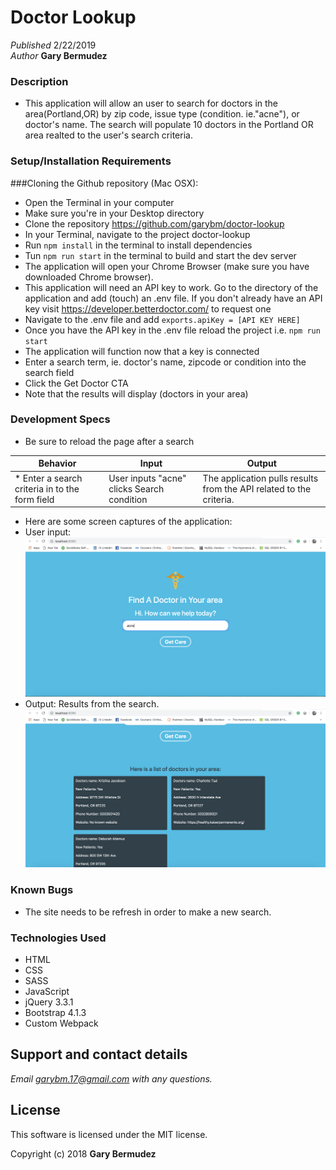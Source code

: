 #  Doctor Lookup

_Published_  2/22/2019 <br>
_Author_ **Gary Bermudez**

### Description
* This application will allow an user to search for doctors in the area(Portland,OR) by zip code, issue type (condition. ie."acne"), or doctor's name. The search will populate 10 doctors in the Portland OR area realted to the user's search criteria.

### Setup/Installation Requirements

###Cloning the Github repository (Mac OSX):
* Open the Terminal in your computer
* Make sure you're in your Desktop directory
* Clone the repository https://github.com/garybm/doctor-lookup
* In your Terminal, navigate to the project doctor-lookup
* Run `npm install` in the terminal to install dependencies
* Tun `npm run start` in the terminal to build and start the dev server
* The application will open your Chrome Browser (make sure you have downloaded Chrome browser).
* This application will need an API key to work. Go to the directory of the application and add (touch) an .env file. If you  don't already have an API key visit https://developer.betterdoctor.com/ to request one
* Navigate to the .env file and add `exports.apiKey = [API KEY HERE]`
* Once you have the API key in the .env file reload the project i.e. `npm run start`
* The application will function now that a key is connected
* Enter a search term, ie. doctor's name, zipcode or condition into the search field
* Click the Get Doctor CTA
* Note that the results will display (doctors in your area)



### Development Specs

* Be sure to reload the page after a search

| Behavior | Input | Output |
|----------|-------|--------|
* Enter a search criteria in to the form field | User inputs "acne" clicks Search condition | The application pulls results from the API related to the criteria.

* Here are some screen captures of the application:
* User input: ![application example](src/assets/images/landing.png)
* Output: Results from the search. ![application example](src/assets/images/results.png)

### Known Bugs
* The site needs to be refresh in order to make a new search.

### Technologies Used
* HTML
* CSS
* SASS
* JavaScript
* jQuery 3.3.1
* Bootstrap 4.1.3
* Custom Webpack

## Support and contact details

_Email garybm.17@gmail.com with any questions._

## License

This software is licensed under the MIT license.

Copyright (c) 2018 **Gary Bermudez**
